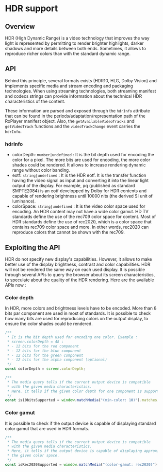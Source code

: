 # HDR support

## Overview

HDR (High Dynamic Range) is a video technology that improves the way light is
represented by permitting to render brighter highlights, darker shadows and
more details between both ends. Sometimes, it allows to reproduce richer colors
than with the standard dynamic range.

## API

Behind this principle, several formats exists (HDR10, HLG, Dolby Vision) and
implements specific media and stream encoding and packaging technologies. When
using streaming technologies, both streaming manifest and codecs strings can
provide information about the technical HDR characteristics of the content.

These information are parsed and exposed through the `hdrInfo` attribute that
can be found in the periods/adaptation/representation path of the RxPlayer
manifest object. Also, the `getAvailableVideoTracks` and `getVideoTrack`
functions and the `videoTrackChange` event carries the `hdrInfo`.

### hdrInfo

- colorDepth: `number|undefined` : It is the bit depth used for encoding the
  color for a pixel. The more bits are used for encoding, the more color shades
  could be rendered. It allows to increase rendering dynamic range without color
  banding.
- eotf: `string|undefined` : It is the HDR eotf. It is the transfer function
  having the video signal as input and converting it into the linear light
  output of the display.
  For example, pq (published as standard SMPTE2084) is an eotf developped by
  Dolby for HDR contents and capable of rendering brightness until 10000 nits
  (the derived SI unit of luminance).
- colorSpace: `string|undefined` : It is the video color space used for
  encoding. An HDR content may not have a wide color gamut.
  HD TV standards define the use of the rec709 color space for content. Most of
  HDR standards define the use of rec2020, which is a color space that contains
  rec709 color space and more. In other words, rec2020 can reproduce colors that
  cannot be shown with the rec709.

## Exploiting the API

HDR do not specify new display's capabilities. However, it allows to make better
use of the display brightness, contrast and color capabilities. HDR will not be
rendered the same way on each used display. It is possible through several APIs
to query the browser about its screen characteristics, to speculate about the
quality of the HDR rendering. Here are the available APIs now :

### Color depth

In HDR, more colors and brightness levels have to be encoded. More than 8 bits
par component are used in most of standards. It is possible to check how many
bits are used for reproducing colors on the output display, to ensure the color
shades could be rendered.

```js
/**
 * It is the bit depth used for encoding one color. Example :
 * screen.colorDepth = 48 :
 * - 12 bits for the red component
 * - 12 bits for the blue component
 * - 12 bits for the green component
 * - 12 bits for the alpha component (optional)
 */
const colorDepth = screen.colorDepth;

/**
 * The media query tells if the current output device is compatible
 * with the given media characteristics.
 * Here, it tells if the given color depth for one component is supported.
 */
const is10bitsSupported = window.matchMedia("(min-color: 10)").matches;
```

### Color gamut

It is possible to check if the output device is capable of displaying standard
color gamut that are used in HDR formats.

```js
/**
 * The media query tells if the current output device is compatible
 * with the given media characteristics.
 * Here, it tells if the output device is capable of displaying approximatively
 * the given color space.
 */
const isRec2020Supported = window.matchMedia("(color-gamut: rec2020)").matches;
```
